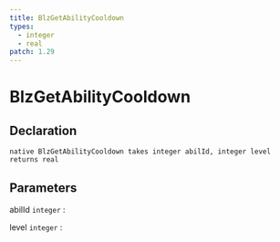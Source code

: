 ```yaml
---
title: BlzGetAbilityCooldown
types:
  - integer
  - real
patch: 1.29
---
```


# BlzGetAbilityCooldown

## Declaration

```jass
native BlzGetAbilityCooldown takes integer abilId, integer level returns real
```

## Parameters
abilId `integer`
: 

level `integer`
: 
